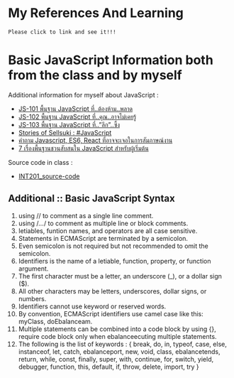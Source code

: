 # My References And Learning
```{R}
Please click to link and see it!!!
```

# Basic JavaScript Information both from the class and by myself
Additional information for myself about JavaScript : 
- [JS-101 พื้นฐาน JavaScript ที่..ต้องห้าม..พลาด](https://stories.sellsuki.co.th/js-101-%E0%B8%9E%E0%B8%B7%E0%B9%89%E0%B8%99%E0%B8%90%E0%B8%B2%E0%B8%99%E0%B8%97%E0%B8%B5%E0%B9%88-%E0%B8%95%E0%B9%89%E0%B8%AD%E0%B8%87%E0%B8%AB%E0%B9%89%E0%B8%B2%E0%B8%A1-%E0%B8%9E%E0%B8%A5%E0%B8%B2%E0%B8%94-bac5de6f9900)
- [JS-102 พื้นฐาน JavaScript ที่..คุณ..อาจไม่เคยรู้](https://stories.sellsuki.co.th/js-102-%E0%B8%9E%E0%B8%B7%E0%B9%89%E0%B8%99%E0%B8%90%E0%B8%B2%E0%B8%99-javascript-%E0%B8%97%E0%B8%B5%E0%B9%88-%E0%B8%84%E0%B8%B8%E0%B8%93-%E0%B8%AD%E0%B8%B2%E0%B8%88%E0%B9%84%E0%B8%A1%E0%B9%88%E0%B9%80%E0%B8%84%E0%B8%A2%E0%B8%A3%E0%B8%B9%E0%B9%89-19e87fc6b452)
- [JS-103 พื้นฐาน JavaScript ที่..”ลึก”..ซึ้ง](https://stories.sellsuki.co.th/js-103-%E0%B8%9E%E0%B8%B7%E0%B9%89%E0%B8%99%E0%B8%90%E0%B8%B2%E0%B8%99-javascript-%E0%B8%97%E0%B8%B5%E0%B9%88-%E0%B8%A5%E0%B8%B6%E0%B8%81-%E0%B8%8B%E0%B8%B6%E0%B9%89%E0%B8%87-832de08f824)
- [Stories of Sellsuki : #JavaScript](https://stories.sellsuki.co.th/tagged/javascript)
- [คำถาม Javascript, ES6, React ที่อาจจะเจอในการสัมภาษณ์งาน](https://medium.com/@faisol.chehumar/%E0%B8%84%E0%B8%B3%E0%B8%96%E0%B8%B2%E0%B8%A1-javascript-es6-react-%E0%B8%97%E0%B8%B5%E0%B9%88%E0%B8%AD%E0%B8%B2%E0%B8%88%E0%B8%88%E0%B8%B0%E0%B9%80%E0%B8%88%E0%B8%AD-%E0%B9%83%E0%B8%99%E0%B8%81%E0%B8%B2%E0%B8%A3%E0%B8%AA%E0%B8%B1%E0%B8%A1%E0%B8%A0%E0%B8%B2%E0%B8%A9%E0%B8%93%E0%B9%8C%E0%B8%87%E0%B8%B2%E0%B8%99-66c380049d51)
- [7 เรื่องพื้นฐานชวนสับสนใน JavaScript สำหรับผู้เริ่มต้น](https://www.babelcoder.com/blog/articles/7-common-misunderstandings-in-javascript)

Source code in class : 
- [INT201_source-code](https://github.com/Nutnaree030/INT201_source-code)


## Additional :: Basic JavaScript Syntax

1. using // to comment as a single line comment.
2. using /*...*/ to comment as multiple line or block comments.
3. letiables, funtion names, and operators are all case sensitive.
4. Statements in ECMAScript are terminated by a semicolon.
5. Even semicolon is not required but not recommended to omit the semicolon.
6. Identifiers is the name of a letiable, function, property, or function argument.
7. The first character must be a letter, an underscore (_), or a dollar sign ($).
8. All other characters may be letters, underscores, dollar signs, or  numbers.
9. Identifiers cannot use keyword or reserved words.
10. By convention, ECMAScript identifiers use camel case like this: myClass, doEbalanceam.
11. Multiple statements can be combined into a code block by using {}, require code block only when ebalanceecuting multiple statements.
12. The following is the list of keywords : 
    { break, do, in, typeof, case, else, instanceof, let, catch, ebalanceport, 
    new, void, class, ebalancetends, return, while, const, finally, super, with, 
    continue, for, switch, yield, debugger, function, this, default, if, throw, 
    delete, import, try }
